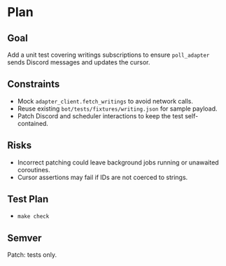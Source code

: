 # Plan

## Goal
Add a unit test covering writings subscriptions to ensure `poll_adapter` sends Discord messages and updates the cursor.

## Constraints
- Mock `adapter_client.fetch_writings` to avoid network calls.
- Reuse existing `bot/tests/fixtures/writing.json` for sample payload.
- Patch Discord and scheduler interactions to keep the test self-contained.

## Risks
- Incorrect patching could leave background jobs running or unawaited coroutines.
- Cursor assertions may fail if IDs are not coerced to strings.

## Test Plan
- `make check`

## Semver
Patch: tests only.
